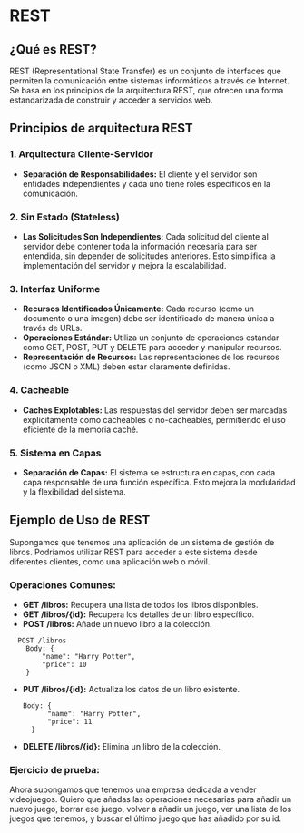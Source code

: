 # REST

## ¿Qué es REST?

REST (Representational State Transfer) es un conjunto de interfaces que permiten la comunicación entre sistemas informáticos a través de Internet. Se basa en los principios de la arquitectura REST, que ofrecen una forma estandarizada de construir y acceder a servicios web.

## Principios de arquitectura REST

### 1. Arquitectura Cliente-Servidor

- **Separación de Responsabilidades:** El cliente y el servidor son entidades independientes y cada uno tiene roles específicos en la comunicación.

### 2. Sin Estado (Stateless)

- **Las Solicitudes Son Independientes:** Cada solicitud del cliente al servidor debe contener toda la información necesaria para ser entendida, sin depender de solicitudes anteriores. Esto simplifica la implementación del servidor y mejora la escalabilidad.

### 3. Interfaz Uniforme

- **Recursos Identificados Únicamente:** Cada recurso (como un documento o una imagen) debe ser identificado de manera única a través de URLs.
- **Operaciones Estándar:** Utiliza un conjunto de operaciones estándar como GET, POST, PUT y DELETE para acceder y manipular recursos.
- **Representación de Recursos:** Las representaciones de los recursos (como JSON o XML) deben estar claramente definidas.

### 4. Cacheable

- **Caches Explotables:** Las respuestas del servidor deben ser marcadas explícitamente como cacheables o no-cacheables, permitiendo el uso eficiente de la memoria caché.

### 5. Sistema en Capas

- **Separación de Capas:** El sistema se estructura en capas, con cada capa responsable de una función específica. Esto mejora la modularidad y la flexibilidad del sistema.

## Ejemplo de Uso de REST

Supongamos que tenemos una aplicación de un sistema de gestión de libros. Podríamos utilizar REST para acceder a este sistema desde diferentes clientes, como una aplicación web o móvil.

### Operaciones Comunes:

- **GET /libros:** Recupera una lista de todos los libros disponibles.
- **GET /libros/{id}:** Recupera los detalles de un libro específico.
- **POST /libros:** Añade un nuevo libro a la colección.
```
  POST /libros
	Body: {
	    "name": "Harry Potter",
	    "price": 10
	}
```
- **PUT /libros/{id}:** Actualiza los datos de un libro existente.
  ```
  Body: {
	    "name": "Harry Potter",
	    "price": 11
	}
  ```
- **DELETE /libros/{id}:** Elimina un libro de la colección.

### Ejercicio de prueba:

Ahora supongamos que tenemos una empresa dedicada a vender videojuegos. Quiero que añadas las operaciones necesarias para añadir un nuevo juego, borrar ese juego, volver a añadir un juego, ver una lista de los juegos que tenemos, y buscar el último juego que has añadido por su id.

